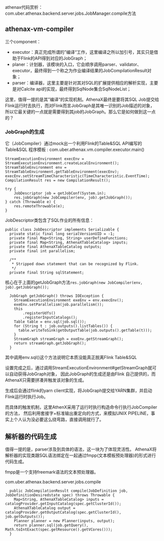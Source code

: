 athenax代码赏析：
com.uber.athenax.backend.server.jobs.JobManager.compile方法

## athenax-vm-compiler
三个component：
+ executor：真正完成所谓的”编译“工作，这里编译之所以加引号，其实只是借助于Flink的API得到对应的JobGraph；
+ planer：计划器，该模块的入口，它会顺序调用parser、validator、executor，最终得到一个称之为作业编译结果的JobCompilationResult对象；
+ parser：编译器，这里主要是针对其对SQL的扩展提供相应的解析实现，主要是对Calcite api的实现，最终得到SqlNode集合SqlNodeList；


这里，值得一提的是其”编译“的实现机制。AthenaX最终是要将其SQL Job提交给Flink运行时去执行，而对Flink而言JobGraph是其唯一识别的Job描述的对象，
所以它最关键的一点就是需要得到其job的JobGraph。那么它是如何做到这一点的？

### JobGraph的生成
它（JobCompiler）通过mock出一个利用Flink的Table&SQL API编写的Table&SQL 程序模板 :
com.uber.athenax.vm.compiler.executor.main()
```
StreamExecutionEnvironment execEnv = StreamExecutionEnvironment.createLocalEnvironment();
StreamTableEnvironment env = StreamTableEnvironment.getTableEnvironment(execEnv);
execEnv.setStreamTimeCharacteristic(TimeCharacteristic.EventTime);
CompilationResult res = new CompilationResult();

try {
    JobDescriptor job = getJobConf(System.in);
    res.jobGraph(new JobCompiler(env, job).getJobGraph());
} catch (Throwable e) {
    res.remoteThrowable(e);
}
```
JobDescriptor类包含了SQL作业的所有信息：
```
public class JobDescriptor implements Serializable {
  private static final long serialVersionUID = -1;
  private final Map<String, String> userDefineFunctions;
  private final Map<String, AthenaXTableCatalog> inputs;
  private final AthenaXTableCatalog outputs;
  private final int parallelism;

  /**
   * Stripped down statement that can be recognized by Flink.
   */
  private final String sqlStatement;
```

核心在于上面的getJobGraph方法`res.jobGraph(new JobCompiler(env, job).getJobGraph());`
```
  JobGraph getJobGraph() throws IOException {
    StreamExecutionEnvironment exeEnv = env.execEnv();
    exeEnv.setParallelism(job.parallelism());
    this
        .registerUdfs()
        .registerInputCatalogs();
    Table table = env.sql(job.sql());
    for (String t : job.outputs().listTables()) {
      table.writeToSink(getOutputTable(job.outputs().getTable(t)));
    }
    StreamGraph streamGraph = exeEnv.getStreamGraph();
    return streamGraph.getJobGraph();
  }
```

其中调用env.sql()这个方法说明它本质没能真正脱离Flink Table&SQL

设置完成之后，通过调用StreamExecutionEnvironment#getStreamGraph就可以自动获得JobGraph对象，
因此JobGraph的生成还是由Flink 自己提供的，而AthenaX只需要拼凑并触发该对象的生成。

生成后会通过flink的yarn client实现，将JobGraph提交给YARN集群，并启动Flink运行时执行Job。

而具体的触发机制，这里AthenX采用了运行时执行构造命令行执行JobCompiler的方法，
然后利用套接字+标准输出重定向的方式，来模拟UNIX PIPELINE，事实上个人认为没必要这么绕弯路，直接调用就行了。

## 解析器的代码生成
值得一提的是，parser涉及到具体的语法，这一块为了体现灵活性。
AthenaX将解析器的实现类跟SQL语法绑定在一起通过fmpp(文本模板预处理器)的形式进行代码生成。

fmpp是一个支持freemark语法的文本预处理器。


com.uber.athenax.backend.server.jobs.compile
```
  public JobCompilationResult compile(JobDefinition job, JobDefinitionDesiredstate spec) throws Throwable {
    Map<String, AthenaXTableCatalog> inputs = catalogProvider.getInputCatalog(spec.getClusterId());
    AthenaXTableCatalog output = catalogProvider.getOutputCatalog(spec.getClusterId(), job.getOutputs());
    Planner planner = new Planner(inputs, output);
    return planner.sql(job.getQuery(), Math.toIntExact(spec.getResource().getVCores()));
  }
```
